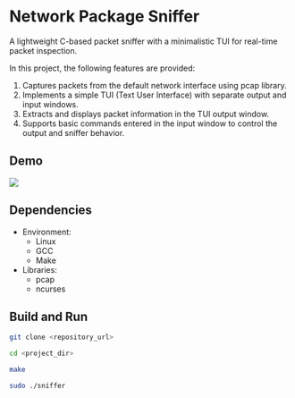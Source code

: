 # Network Package Sniffer
A lightweight C-based packet sniffer with a minimalistic TUI for real-time packet inspection. 

In this project, the following features are provided:

1. Captures packets from the default network interface using pcap library.
2. Implements a simple TUI (Text User Interface) with separate output and input windows.
3. Extracts and displays packet information in the TUI output window.
2. Supports basic commands entered in the input window to control the output and sniffer behavior.

## Demo
![](demo.gif)

## Dependencies
- Environment:
  - Linux
  - GCC
  - Make
- Libraries:
  - pcap
  - ncurses

## Build and Run
```bash
git clone <repository_url>

cd <project_dir>

make

sudo ./sniffer
```
